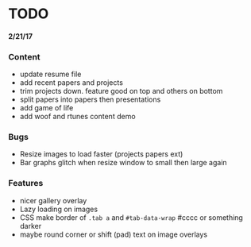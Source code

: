 # TODO
#### 2/21/17

### Content
* update resume file
* add recent papers and projects
* trim projects down. feature good on top and others on bottom
* split papers into papers then presentations
* add game of life
* add woof and rtunes content demo

### Bugs
* Resize images to load faster (projects papers ext)
* Bar graphs glitch when resize window to small then large again

### Features
* nicer gallery overlay
* Lazy loading on images
* CSS make border of `.tab a` and `#tab-data-wrap` #cccc or something darker
* maybe round corner or shift (pad) text on image overlays
